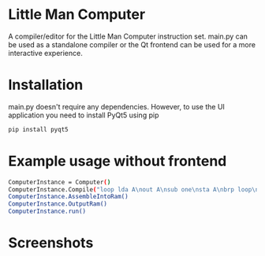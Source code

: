 # Little Man Computer

A compiler/editor for the Little Man Computer instruction set.  main.py can be used as a standalone compiler or the Qt frontend can be used for a more interactive experience.

# Installation
main.py doesn't require any dependencies. However, to use the UI application you need to install PyQt5 using pip
```bash
pip install pyqt5
```

# Example usage without frontend

```bash
ComputerInstance = Computer()
ComputerInstance.Compile("loop lda A\nout A\nsub one\nsta A\nbrp loop\nhlt\nA dat 10\none dat 1")
ComputerInstance.AssembleIntoRam()
ComputerInstance.OutputRam()
ComputerInstance.run()
```

# Screenshots

